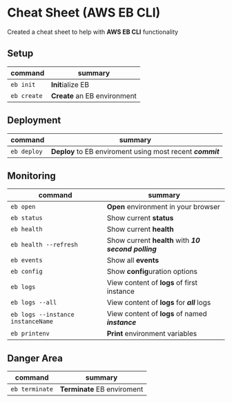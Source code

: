 # Cheat Sheet (AWS EB CLI)
Created a cheat sheet to help with **AWS EB CLI** functionality

## Setup
| command | summary |
|--|--|
| ```eb init``` | **Init**ialize EB |
| ```eb create``` | **Create** an EB environment |

## Deployment
| command | summary |
|--|--|
| ```eb deploy``` | **Deploy** to EB enviroment using most recent ***commit*** |

## Monitoring
| command | summary |
|--|--|
| ```eb open``` | **Open** environment in your browser |
| ```eb status``` | Show current **status** |
| ```eb health``` | Show current **health** |
| ```eb health --refresh``` | Show current **health** with ***10 second polling*** |
| ```eb events``` | Show all **events** |
| ```eb config``` | Show **config**uration options |
| ```eb logs``` | View content of **logs** of first instance |
| ```eb logs --all``` | View content of **logs** for ***all*** logs |
| ```eb logs --instance instanceName``` | View content of **logs** of named ***instance*** |
| ```eb printenv``` | **Print** environment variables |

## Danger Area
| command | summary |
|--|--|
| ```eb terminate``` | **Terminate** EB enviroment |
